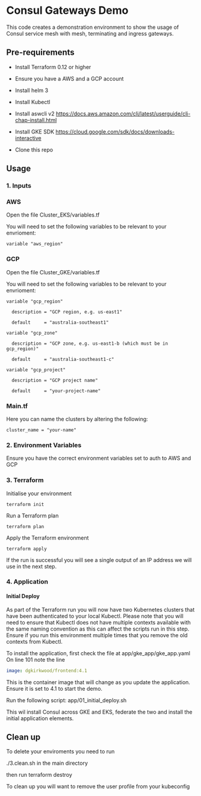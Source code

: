# Consul Gateways Demo
This code creates a demonstration environment to show the usage of Consul service mesh with mesh, terminating and ingress gateways. 



## Pre-requirements 

* Install Terraform 0.12 or higher

* Ensure you have a AWS and a GCP account

* Install helm 3

* Install Kubectl

* Install aswcli v2 https://docs.aws.amazon.com/cli/latest/userguide/cli-chap-install.html 

* Install GKE SDK https://cloud.google.com/sdk/docs/downloads-interactive 

* Clone this repo




## Usage
### 1. Inputs

### AWS 

Open the file Cluster_EKS/variables.tf

You will need to set the following variables to be relevant to your envrioment:
```hcl
variable "aws_region" 
```
### GCP

Open the file Cluster_GKE/variables.tf

You will need to set the following variables to be relevant to your envrioment:
```hcl
variable "gcp_region" 

  description = "GCP region, e.g. us-east1"
  
  default     = "australia-southeast1"

variable "gcp_zone" 

  description = "GCP zone, e.g. us-east1-b (which must be in gcp_region)"
  
  default     = "australia-southeast1-c"

variable "gcp_project" 

  description = "GCP project name"
  
  default     = "your-project-name"
```

### Main.tf
Here you can name the clusters by altering the following:

```hcl
cluster_name = "your-name"
```
### 2. Environment Variables

Ensure you have the correct environment variables set to auth to AWS and GCP

### 3. Terraform

Initialise your environment
```hcl
terraform init 
```

Run a Terraform plan
```hcl
terraform plan 
```

Apply the Terraform environment
```hcl
terraform apply
```

If the run is successful you will see a single output of an IP address we will use in the next step. 


### 4. Application

#### Initial Deploy
As part of the Terraform run you will now have two Kubernetes clusters that have been authenticated to your local Kubectl. 
Please note that you will need to ensure that Kubectl does not have multiple contexts available with the same naming convention as this can affect the scripts run in this step. Ensure if you run this environment multiple times that you remove the old contexts from Kubectl. 

To install the application, first check the file at app/gke_app/gke_app.yaml
On line 101 note the line 
```yaml
image: dgkirkwood/frontend:4.1
```
This is the container image that will change as you update the application. Ensure it is set to 4.1 to start the demo. 

Run the following script: app/01_initial_deploy.sh

This wil install Consul across GKE and EKS, federate the two and install the initial application elements. 


## Clean up

To delete your enviroments you need to run

./3.clean.sh in the main directory

then run terraform destroy

To clean up you will want to remove the user profile from your kubeconfig


